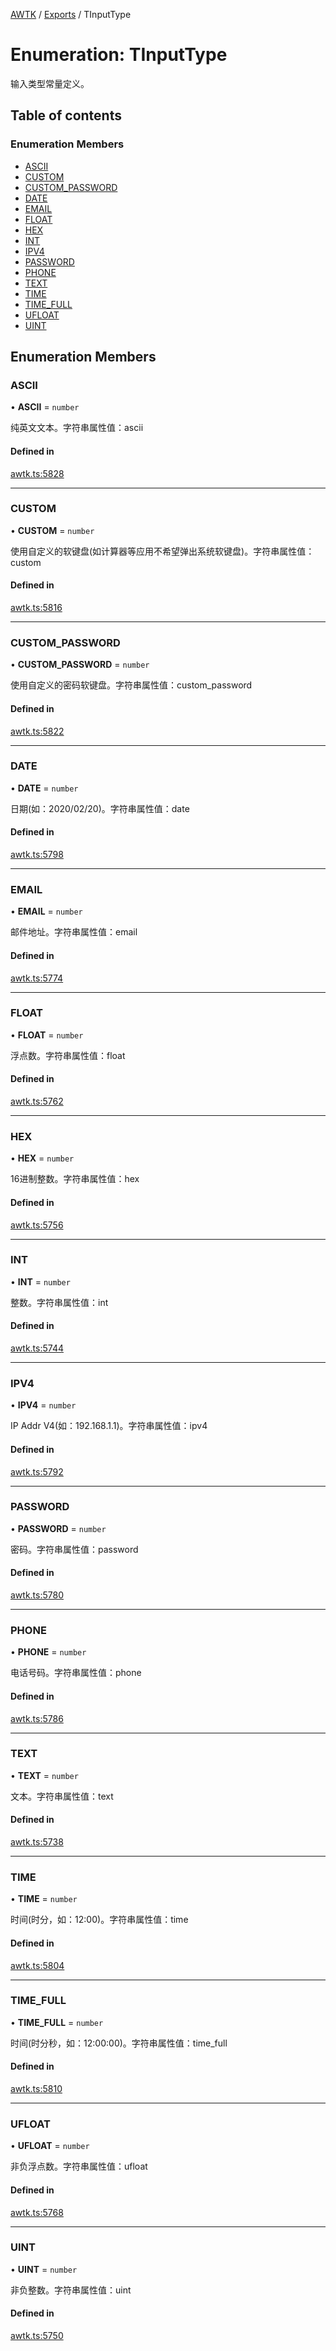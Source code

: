 [AWTK](../README.md) / [Exports](../modules.md) / TInputType

# Enumeration: TInputType

输入类型常量定义。

## Table of contents

### Enumeration Members

- [ASCII](TInputType.md#ascii)
- [CUSTOM](TInputType.md#custom)
- [CUSTOM\_PASSWORD](TInputType.md#custom_password)
- [DATE](TInputType.md#date)
- [EMAIL](TInputType.md#email)
- [FLOAT](TInputType.md#float)
- [HEX](TInputType.md#hex)
- [INT](TInputType.md#int)
- [IPV4](TInputType.md#ipv4)
- [PASSWORD](TInputType.md#password)
- [PHONE](TInputType.md#phone)
- [TEXT](TInputType.md#text)
- [TIME](TInputType.md#time)
- [TIME\_FULL](TInputType.md#time_full)
- [UFLOAT](TInputType.md#ufloat)
- [UINT](TInputType.md#uint)

## Enumeration Members

### ASCII

• **ASCII** = `number`

纯英文文本。字符串属性值：ascii

#### Defined in

[awtk.ts:5828](https://github.com/zlgopen/awtk-binding/blob/145cdd58/tools/code_gen/js/output/awtk.ts#L5828)

___

### CUSTOM

• **CUSTOM** = `number`

使用自定义的软键盘(如计算器等应用不希望弹出系统软键盘)。字符串属性值：custom

#### Defined in

[awtk.ts:5816](https://github.com/zlgopen/awtk-binding/blob/145cdd58/tools/code_gen/js/output/awtk.ts#L5816)

___

### CUSTOM\_PASSWORD

• **CUSTOM\_PASSWORD** = `number`

使用自定义的密码软键盘。字符串属性值：custom_password

#### Defined in

[awtk.ts:5822](https://github.com/zlgopen/awtk-binding/blob/145cdd58/tools/code_gen/js/output/awtk.ts#L5822)

___

### DATE

• **DATE** = `number`

日期(如：2020/02/20)。字符串属性值：date

#### Defined in

[awtk.ts:5798](https://github.com/zlgopen/awtk-binding/blob/145cdd58/tools/code_gen/js/output/awtk.ts#L5798)

___

### EMAIL

• **EMAIL** = `number`

邮件地址。字符串属性值：email

#### Defined in

[awtk.ts:5774](https://github.com/zlgopen/awtk-binding/blob/145cdd58/tools/code_gen/js/output/awtk.ts#L5774)

___

### FLOAT

• **FLOAT** = `number`

浮点数。字符串属性值：float

#### Defined in

[awtk.ts:5762](https://github.com/zlgopen/awtk-binding/blob/145cdd58/tools/code_gen/js/output/awtk.ts#L5762)

___

### HEX

• **HEX** = `number`

16进制整数。字符串属性值：hex

#### Defined in

[awtk.ts:5756](https://github.com/zlgopen/awtk-binding/blob/145cdd58/tools/code_gen/js/output/awtk.ts#L5756)

___

### INT

• **INT** = `number`

整数。字符串属性值：int

#### Defined in

[awtk.ts:5744](https://github.com/zlgopen/awtk-binding/blob/145cdd58/tools/code_gen/js/output/awtk.ts#L5744)

___

### IPV4

• **IPV4** = `number`

IP Addr V4(如：192.168.1.1)。字符串属性值：ipv4

#### Defined in

[awtk.ts:5792](https://github.com/zlgopen/awtk-binding/blob/145cdd58/tools/code_gen/js/output/awtk.ts#L5792)

___

### PASSWORD

• **PASSWORD** = `number`

密码。字符串属性值：password

#### Defined in

[awtk.ts:5780](https://github.com/zlgopen/awtk-binding/blob/145cdd58/tools/code_gen/js/output/awtk.ts#L5780)

___

### PHONE

• **PHONE** = `number`

电话号码。字符串属性值：phone

#### Defined in

[awtk.ts:5786](https://github.com/zlgopen/awtk-binding/blob/145cdd58/tools/code_gen/js/output/awtk.ts#L5786)

___

### TEXT

• **TEXT** = `number`

文本。字符串属性值：text

#### Defined in

[awtk.ts:5738](https://github.com/zlgopen/awtk-binding/blob/145cdd58/tools/code_gen/js/output/awtk.ts#L5738)

___

### TIME

• **TIME** = `number`

时间(时分，如：12:00)。字符串属性值：time

#### Defined in

[awtk.ts:5804](https://github.com/zlgopen/awtk-binding/blob/145cdd58/tools/code_gen/js/output/awtk.ts#L5804)

___

### TIME\_FULL

• **TIME\_FULL** = `number`

时间(时分秒，如：12:00:00)。字符串属性值：time_full

#### Defined in

[awtk.ts:5810](https://github.com/zlgopen/awtk-binding/blob/145cdd58/tools/code_gen/js/output/awtk.ts#L5810)

___

### UFLOAT

• **UFLOAT** = `number`

非负浮点数。字符串属性值：ufloat

#### Defined in

[awtk.ts:5768](https://github.com/zlgopen/awtk-binding/blob/145cdd58/tools/code_gen/js/output/awtk.ts#L5768)

___

### UINT

• **UINT** = `number`

非负整数。字符串属性值：uint

#### Defined in

[awtk.ts:5750](https://github.com/zlgopen/awtk-binding/blob/145cdd58/tools/code_gen/js/output/awtk.ts#L5750)
